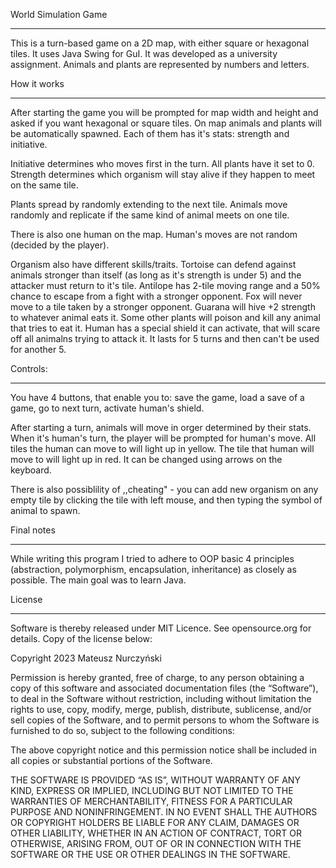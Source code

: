 World Simulation Game
___________________________________________________

This is a turn-based game on a 2D map, with either square or hexagonal tiles.
It uses Java Swing for GuI. It was developed as a university assignment.
Animals and plants are represented by numbers and letters.


How it works
________________________

After starting the game you will be prompted for map width and height and asked if you want hexagonal or square tiles.
On map animals and plants will be automatically spawned. Each of them has it's stats: strength and initiative.

Initiative determines who moves first in the turn. All plants have it set to 0.
Strength determines which organism will stay alive if they happen to meet on the same tile.

Plants spread by randomly extending to the next tile. Animals move randomly and replicate if the same kind of animal meets on one tile.

There is also one human on the map. Human's moves are not random (decided by the player).

Organism also have different skills/traits.
Tortoise can defend against animals stronger than itself (as long as it's strength is under 5) and the attacker must return to it's tile.
Antilope has 2-tile moving range and a 50% chance to escape from a fight with a stronger opponent.
Fox will never move to a tile taken by a stronger opponent.
Guarana will hive +2 strength to whatever animal eats it.
Some other plants will poison and kill any animal that tries to eat it.
Human has a special shield it can activate, that will scare off all animalns trying to attack it.
It lasts for 5 turns and then can't be used for another 5.


Controls:
________________________

You have 4 buttons, that enable you to: save the game, load a save of a game, go to next turn, activate human's shield.

After starting a turn, animals will move in orger determined by their stats. When it's human's turn, the player will be prompted for human's move.
All tiles the human can move to will light up in yellow. The tile that human will move to will light up in red. It can be changed using arrows on the keyboard.

There is also possiblility of ,,cheating" - you can add new organism on any empty tile by clicking the tile with left mouse, and then typing the symbol of animal to spawn.


Final notes
________________________

While writing this program I tried to adhere to OOP basic 4 principles (abstraction, polymorphism, encapsulation, inheritance) as closely as possible.
The main goal was to learn Java.


License
________________________

Software is thereby released under MIT Licence. See opensource.org for details. Copy of the license below:

Copyright 2023 Mateusz Nurczyński

Permission is hereby granted, free of charge, to any person obtaining a copy of this software and associated documentation files (the “Software”), to deal in the Software without restriction, including without limitation the rights to use, copy, modify, merge, publish, distribute, sublicense, and/or sell copies of the Software, and to permit persons to whom the Software is furnished to do so, subject to the following conditions:

The above copyright notice and this permission notice shall be included in all copies or substantial portions of the Software.

THE SOFTWARE IS PROVIDED “AS IS”, WITHOUT WARRANTY OF ANY KIND, EXPRESS OR IMPLIED, INCLUDING BUT NOT LIMITED TO THE WARRANTIES OF MERCHANTABILITY, FITNESS FOR A PARTICULAR PURPOSE AND NONINFRINGEMENT. IN NO EVENT SHALL THE AUTHORS OR COPYRIGHT HOLDERS BE LIABLE FOR ANY CLAIM, DAMAGES OR OTHER LIABILITY, WHETHER IN AN ACTION OF CONTRACT, TORT OR OTHERWISE, ARISING FROM, OUT OF OR IN CONNECTION WITH THE SOFTWARE OR THE USE OR OTHER DEALINGS IN THE SOFTWARE.
